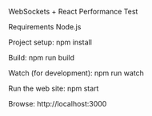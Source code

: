 WebSockets + React Performance Test

Requirements
Node.js

Project setup:
npm install

Build:
npm run build

Watch (for development):
npm run watch

Run the web site:
npm start

Browse:
http://localhost:3000